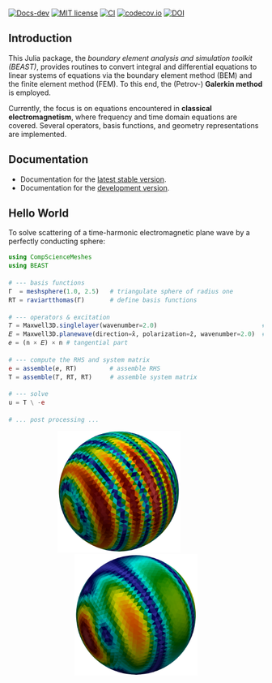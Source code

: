 
<picture>
  <source media="(prefers-color-scheme: dark)" srcset="docs/src/assets/logo_README_white.svg" height="170">
  <source media="(prefers-color-scheme: light)" srcset="docs/src/assets/logo_README.svg" height="170">
  <img alt="" src="" height="170">
</picture>


[![Docs-dev](https://img.shields.io/badge/docs-dev-blue.svg)](https://krcools.github.io/BEAST.jl/dev/)
[![MIT license](https://img.shields.io/badge/License-MIT-blue.svg)](https://github.com/krcools/BEAST.jl/blob/master/LICENSE)
[![CI](https://github.com/krcools/BEAST.jl/actions/workflows/CI.yml/badge.svg)](https://github.com/krcools/BEAST.jl/actions/workflows/CI.yml)
[![codecov.io](http://codecov.io/github/krcools/BEAST.jl/coverage.svg?branch=master)](http://codecov.io/github/krcools/BEAST.jl?branch=master)
[![DOI](https://zenodo.org/badge/87720391.svg)](https://zenodo.org/badge/latestdoi/87720391)


## Introduction

This Julia package, the *boundary element analysis and simulation toolkit (BEAST)*, provides routines to convert integral and differential equations to linear systems of equations
via the boundary element method (BEM) and the finite element method (FEM). 
To this end, the (Petrov-) **Galerkin method** is employed.

Currently, the focus is on equations encountered in **classical electromagnetism**, where frequency and time domain equations are covered.
Several operators, basis functions, and geometry representations are implemented.


## Documentation

- Documentation for the [latest stable version](https://krcools.github.io/BEAST.jl/stable/).
- Documentation for the [development version](https://krcools.github.io/BEAST.jl/dev/).


## Hello World

To solve scattering of a time-harmonic electromagnetic plane wave by a perfectly conducting sphere:

```julia
using CompScienceMeshes
using BEAST

# --- basis functions
Γ  = meshsphere(1.0, 2.5)   # triangulate sphere of radius one
RT = raviartthomas(Γ)       # define basis functions

# --- operators & excitation
𝑇 = Maxwell3D.singlelayer(wavenumber=2.0)                             # integral operator
𝐸 = Maxwell3D.planewave(direction=x̂, polarization=ẑ, wavenumber=2.0)  # excitation
𝑒 = (n × 𝐸) × n # tangential part

# --- compute the RHS and system matrix
e = assemble(𝑒, RT)         # assemble RHS
T = assemble(𝑇, RT, RT)     # assemble system matrix

# --- solve
u = T \ -e

# ... post processing ...
```
<p align="center">
  <img src="docs/src/assets/currentREADME.png" height="240">
  &nbsp;&nbsp;&nbsp;&nbsp;&nbsp;&nbsp;&nbsp;&nbsp;&nbsp;&nbsp;&nbsp;&nbsp;&nbsp;&nbsp;&nbsp;&nbsp;
  <img src="docs/src/assets/currentRealREADME.png" height="240">
</p>
